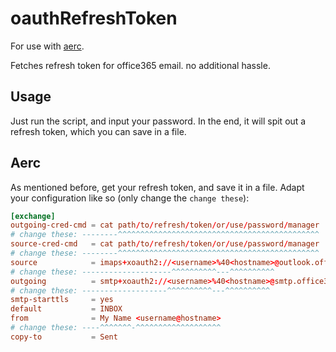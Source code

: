 # oauthRefreshToken
For use with [aerc](https://git.sr.ht/~rjarry/aerc).

Fetches refresh token for office365 email. no additional hassle.

## Usage

Just run the script, and input your password. In the end, it will spit out a refresh token, which you can save in a file.

## Aerc

As mentioned before, get your refresh token, and save it in a file. Adapt your configuration like so (only change the `change these`):

```conf
[exchange]
outgoing-cred-cmd = cat path/to/refresh/token/or/use/password/manager
# change these: --------^^^^^^^^^^^^^^^^^^^^^^^^^^^^^^^^^^^^^^^^^^^^^
source-cred-cmd   = cat path/to/refresh/token/or/use/password/manager
# change these: --------^^^^^^^^^^^^^^^^^^^^^^^^^^^^^^^^^^^^^^^^^^^^^
source            = imaps+xoauth2://<username>%40<hostname>@outlook.office365.com:993?token_endpoint=https://login.microsoftonline.com/common/oauth2/v2.0/token&client_id=08162f7c-0fd2-4200-a84a-f25a4db0b584&client_secret=TxRBilcHdC6WGBee]fs?QR:SJ8nI[g82&scope=offline_access https://outlook.office.com/IMAP.AccessAsUser.All
# change these: --------------------^^^^^^^^^^---^^^^^^^^^^
outgoing          = smtp+xoauth2://<username>%40<hostname>@smtp.office365.com:587?token_endpoint=https://login.microsoftonline.com/common/oauth2/v2.0/token&client_id=08162f7c-0fd2-4200-a84a-f25a4db0b584&client_secret=TxRBilcHdC6WGBee]fs?QR:SJ8nI[g82&scope=offline_access https://outlook.office.com/IMAP.AccessAsUser.All
# change these: -------------------^^^^^^^^^^---^^^^^^^^^^
smtp-starttls     = yes
default           = INBOX
from              = My Name <username@hostname>
# change these: ----^^^^^^^-^^^^^^^^^^^^^^^^^^^
copy-to           = Sent
```
